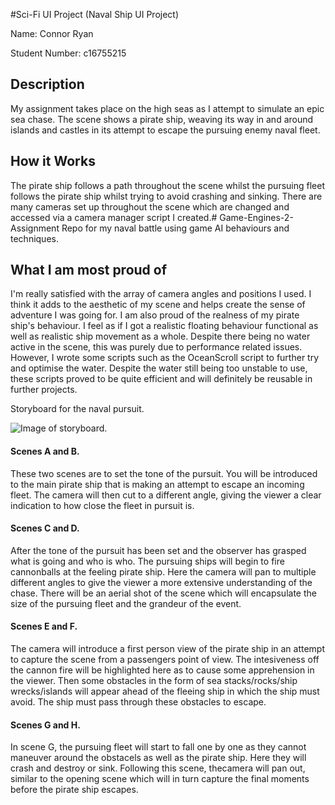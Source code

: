 #Sci-Fi UI Project (Naval Ship UI Project)

Name: Connor Ryan

Student Number: c16755215

## Description

My assignment takes place on the high seas as I attempt to simulate an epic sea chase. The scene shows a pirate ship, weaving its way in and around islands and castles in its attempt to escape the pursuing enemy naval fleet.

## How it Works

The pirate ship follows a path throughout the scene whilst the pursuing fleet follows the pirate ship whilst trying to avoid crashing and sinking. There are many cameras set up throughout the scene which are changed and accessed via a camera manager script I created.# Game-Engines-2-Assignment
Repo for my naval battle using game AI behaviours and techniques.

## What I am most proud of

I'm really satisfied with the array of camera angles and positions I used. I think it adds to the aesthetic of my scene and helps create the sense of adventure I was going for. I am also proud of the realness of my pirate ship's behaviour. I feel as if I got a realistic floating behaviour functional as well as realistic ship movement as a whole. Despite there being no water active in the scene, this was purely due to performance related issues. However, I wrote some scripts such as the OceanScroll script to further try and optimise the water. Despite the water still being too unstable to use, these scripts proved to be quite efficient and will definitely be reusable in further projects.



Storyboard for the naval pursuit.

![Image of storyboard.](https://scontent-dub4-1.xx.fbcdn.net/v/t1.15752-9/54519259_325739878296535_6833592898387181568_n.jpg?_nc_cat=106&_nc_ht=scontent-dub4-1.xx&oh=81d58020e3ded2735ca5626c636595fc&oe=5D02BF7E)

#### Scenes A and B.

These two scenes are to set the tone of the pursuit. You will be introduced to the main pirate ship that is making an attempt to escape an incoming fleet.
The camera will then cut to a different angle, giving the viewer a clear indication to how close the fleet in pursuit is.

#### Scenes C and D.

After the tone of the pursuit has been set and the observer has grasped what is going and who is who. The pursuing ships will begin to fire cannonballs at the feeling pirate ship. Here the camera will pan to multiple different angles to give the viewer a more extensive understanding of the chase.
There will be an aerial shot of the scene which will encapsulate the size of the pursuing fleet and the grandeur of the event.

#### Scenes E and F.

The camera will introduce a first person view of the pirate ship in an attempt to capture the scene from a passengers point of view. The intesiveness off the cannon fire will be highlighted here as to cause some apprehension in the viewer. 
Then some obstacles in the form of sea stacks/rocks/ship wrecks/islands will appear ahead of the fleeing ship in which the ship must avoid. The ship must pass through these obstacles to escape.

#### Scenes G and H.

In scene G, the pursuing fleet will start to fall one by one as they cannot maneuver around the obstacels as well as the pirate ship. Here they will crash and destroy or sink. 
Following this scene, thecamera will pan out, similar to the opening scene which will in turn capture the final moments before the pirate ship escapes.

